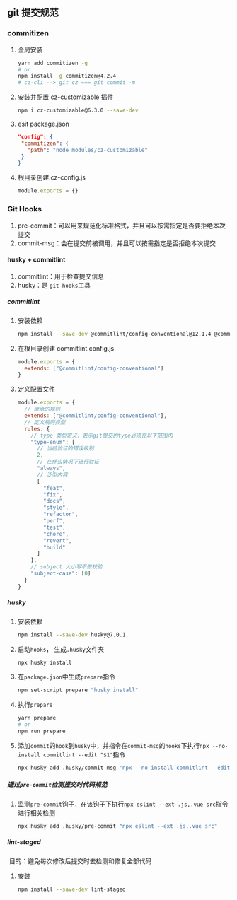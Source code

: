 ## git 提交规范

### commitizen

1. 全局安装

   ```sh
   yarn add commitizen -g
   # or
   npm install -g commitizen@4.2.4
   # cz-cli --> git cz === git commit -m
   ```

2. 安装并配置 cz-customizable 插件

   ```sh
   npm i cz-customizable@6.3.0 --save-dev
   ```

3. esit package.json

   ```json
   "config": {
    "commitizen": {
      "path": "node_modules/cz-customizable"
    }
   }
   ```

4. 根目录创建.cz-config.js
   ```js
   module.exports = {}
   ```

### Git Hooks

1. pre-commit：可以用来规范化标准格式，并且可以按需指定是否要拒绝本次提交
2. commit-msg：会在提交前被调用，并且可以按需指定是否拒绝本次提交

#### husky + commitlint

1. commitlint：用于检查提交信息
2. husky：是 `git hooks`工具

##### commitlint

1. 安装依赖

   ```sh
   npm install --save-dev @commitlint/config-conventional@12.1.4 @commitlint/cli@12.1.4
   ```

2. 在根目录创建 commitlint.config.js

   ```javascript
   module.exports = {
     extends: ["@commitlint/config-conventional"]
   }
   ```

3. 定义配置文件

   ```js
   module.exports = {
     // 继承的规则
     extends: ["@commitlint/config-conventional"],
     // 定义规则类型
     rules: {
       // type 类型定义，表示git提交的type必须在以下范围内
       "type-enum": [
         // 当前验证的错误级别
         2,
         // 在什么情况下进行验证
         "always",
         // 泛型内容
         [
           "feat",
           "fix",
           "docs",
           "style",
           "refactor",
           "perf",
           "test",
           "chore",
           "revert",
           "build"
         ]
       ],
       // subject 大小写不做校验
       "subject-case": [0]
     }
   }
   ```

##### husky

1. 安装依赖

   ```sh
   npm install --save-dev husky@7.0.1
   ```

2. 启动`hooks`， 生成`.husky`文件夹

   ```sh
   npx husky install
   ```

3. 在`package.json`中生成`prepare`指令

   ```sh
   npm set-script prepare "husky install"
   ```

4. 执行`prepare`

   ```sh
   yarn prepare
   # or
   npm run prepare
   ```

5. 添加`commit`的`hook`到`husky`中，并指令在`commit-msg`的`hooks`下执行`npx --no-install commitlint --edit "$1"`指令

   ```sh
   npx husky add .husky/commit-msg 'npx --no-install commitlint --edit "$1"'
   ```

##### 通过`pre-commit`检测提交时代码规范

1. 监测`pre-commit`钩子，在该钩子下执行`npx eslint --ext .js,.vue src`指令进行相关检测

   ```sh
   npx husky add .husky/pre-commit "npx eslint --ext .js,.vue src"
   ```

##### lint-staged

​ 目的：避免每次修改后提交时去检测和修复全部代码

1. 安装
   <!-- TODO：代码提价时修复 -->
   ```sh
   npm install --save-dev lint-staged
   ```
